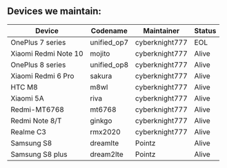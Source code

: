 ## Devices we maintain:

| Device               | Codename    | Maintainer         | Status   |
| -------------------- | ----------- | ---------------    | -----    |
| OnePlus 7 series     | unified_op7 | cyberknight777     |  EOL     |
| Xiaomi Redmi Note 10 | mojito      | cyberknight777     | Alive    |
| OnePlus 8 series     | unified_op8 | cyberknight777     | Alive    |
| Xiaomi Redmi 6 Pro   | sakura      | cyberknight777     | Alive    |
| HTC M8               | m8wl        | cyberknight777     | Alive    | 
| Xiaomi 5A            | riva        | cyberknight777     | Alive    |
| Redmi-MT6768         | mt6768      | cyberknight777     | Alive    |
| Redmi Note 8/T       | ginkgo      | cyberknight777     | Alive    |
| Realme C3            | rmx2020     | cyberknight777     | Alive    |
| Samsung S8           | dreamlte    | Pointz             | Alive    |
| Samsung S8 plus      | dream2lte   | Pointz             | Alive    |
